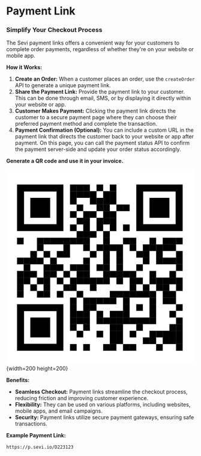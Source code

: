 # Payment Link

### Simplify Your Checkout Process

The Sevi payment links offers a convenient way for your customers to complete order payments, regardless of whether they're on your website or mobile app.

**How it Works:**

1. **Create an Order:** When a customer places an order, use the `createOrder` API to generate a unique payment link.
2. **Share the Payment Link:**  Provide the payment link to your customer. This can be done through email, SMS, or by displaying it directly within your website or app.
3. **Customer Makes Payment:** Clicking the payment link directs the customer to a secure payment page where they can choose their preferred payment method and complete the transaction.
4. **Payment Confirmation (Optional):**  You can include a custom URL in the payment link that directs the customer back to your website or app after payment. On this page, you can call the payment status API to confirm the payment server-side and update your order status accordingly.

**Generate a QR code and use it in your invoice.**

![1679667120345](image/qr-code.png){width=200 height=200}


**Benefits:**

* **Seamless Checkout:** Payment links streamline the checkout process, reducing friction and improving customer experience.
* **Flexibility:**  They can be used on various platforms, including websites, mobile apps, and email campaigns.
* **Security:** Payment links utilize secure payment gateways, ensuring safe transactions.

**Example Payment Link:**

```
https://p.sevi.io/D223123
```
